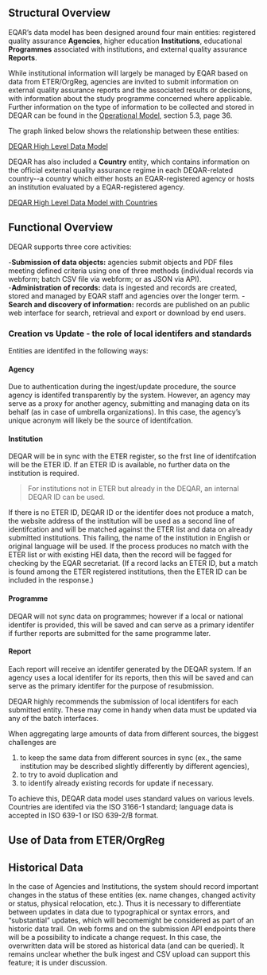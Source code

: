 Structural Overview
-------------------
EQAR’s data model has been designed around four main entities: registered quality assurance **Agencies**, higher education **Institutions**, educational **Programmes** associated with institutions, and external quality assurance **Reports**. 

While institutional information will largely be managed by EQAR based on data from ETER/OrgReg, agencies are invited to submit information on external quality assurance reports and the associated results or decisions, with information about the study programme concerned where applicable. Further information on the type of information to be collected and stored in DEQAR can be found in the [Operational Model](https://eqar.eu/fileadmin/eqar_internal/MD/MD6/Database_of_External_QA_Results_Report_Model_v3.pdf), section 5.3, page 36.

The graph linked below shows the relationship between these entities:

[DEQAR High Level Data Model](img/DEQARPhysicalERDiagram_Design31_20-01-18_highlevel.jpg)

DEQAR has also included a **Country** entity, which contains information on the official external quality assurance regime in each DEQAR-related country--a country which either hosts an EQAR-registered agency or hosts an institution evaluated by a EQAR-registered agency.

[DEQAR High Level Data Model with Countries](img/DEQARPhysicalERDiagram_Design31_20-01-18_countries.jpg)

Functional Overview
-------------------
DEQAR supports three core activities:

-**Submission of data objects:** agencies submit objects and PDF files meeting defined criteria using one of three methods (individual records via webform; batch CSV file via webform; or as JSON via API).  
-**Administration of records:** data is ingested and records are created, stored and managed by EQAR staff and agencies over the longer term.
-**Search and discovery of information:** records are published on an public web interface for search, retrieval and export or download by end users.

### Creation vs Update - the role of local identifers and standards


Entities are identifed in the following ways:

#### Agency

Due to authentication during the ingest/update procedure, the source
agency is identifed transparently by the system. However, an agency may serve as a proxy for another agency, submitting and managing data on its behalf (as in case of umbrella organizations). In this case, the agency’s unique acronym will likely be the source of identifcation.

#### Institution

DEQAR will be in sync with the ETER register, so the frst line of identifcation
will be the ETER ID. If an ETER ID is available, no further data on the
institution is required.

>For institutions not in ETER but already in the DEQAR, an internal DEQAR ID can
>be used.

If there is no ETER ID, DEQAR ID or the identifer does not produce a match, the
website address of the institution will be used as a second line of
identifcation and will be matched against the ETER list and data on already
submitted institutions. This failing, the name of the institution in English or
original language will be used. If the process produces no match with the ETER
list or with existing HEI data, then the record will be fagged for checking by
the EQAR secretariat. (If a record lacks an ETER ID, but a match is found among
the ETER registered institutions, then the ETER ID can be included in the
response.)

#### Programme

DEQAR will not sync data on programmes; however if a local or national identifer
is provided, this will be saved and can serve as a primary identifer if further
reports are submitted for the same programme later.

#### Report

Each report will receive an identifer generated by the DEQAR system. If an
agency uses a local identifer for its reports, then this will be saved and can
serve as the primary identifer for the purpose of resubmission.

DEQAR highly recommends the submission of local identifers for each submitted
entity. These may come in handy when data must be updated via any of the batch
interfaces.


When aggregating large amounts of data from different sources, the biggest challenges are

1. to keep the same data from different sources in sync (ex., the same institution may be described slightly differently by different agencies),
2. to try to avoid duplication and
3. to identify already existing records for update if necessary.

To achieve this, DEQAR data model uses standard values on various levels.
Countries are identifed via the ISO 3166-1 standard; language data is accepted
in ISO 639-1 or ISO 639-2/B format.

Use of Data from ETER/OrgReg
----------------------------

Historical Data
---------------

In the case of Agencies and Institutions, the system should record important
changes in the status of these entities (ex. name changes, changed activity or
status, physical relocation, etc.). Thus it is necessary to differentiate
between updates in data due to typographical or syntax errors, and
“substantial” updates, which will becomemight be considered as part of
an historic data trail. On web forms and on the submission API endpoints there
will be a possibility to indicate a change request. In this case, the
overwritten data will be stored as historical data (and can be queried). It
remains unclear whether the bulk ingest and CSV upload can support this feature;
it is under discussion.
